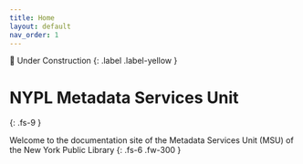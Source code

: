```yaml
---
title: Home
layout: default
nav_order: 1
---
```


🚧 Under Construction
{: .label .label-yellow }

# NYPL Metadata Services Unit
{: .fs-9 }

Welcome to the documentation site of the Metadata Services Unit (MSU) of the New York Public Library
{: .fs-6 .fw-300 }

<!-- ---

On this site, you will find…

#### Quick Links
TK -->